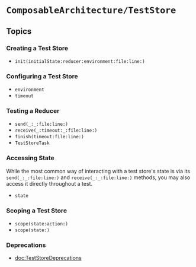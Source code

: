 # ``ComposableArchitecture/TestStore``

## Topics

### Creating a Test Store

- ``init(initialState:reducer:environment:file:line:)``

### Configuring a Test Store

- ``environment``
- ``timeout``

### Testing a Reducer

- ``send(_:_:file:line:)``
- ``receive(_:timeout:_:file:line:)``
- ``finish(timeout:file:line:)``
- ``TestStoreTask``

### Accessing State

While the most common way of interacting with a test store's state is via its ``send(_:_:file:line:)`` and ``receive(_:_:file:line:)`` methods, you may also access it directly throughout a test.

- ``state``

### Scoping a Test Store

- ``scope(state:action:)``
- ``scope(state:)``

### Deprecations

- <doc:TestStoreDeprecations>
